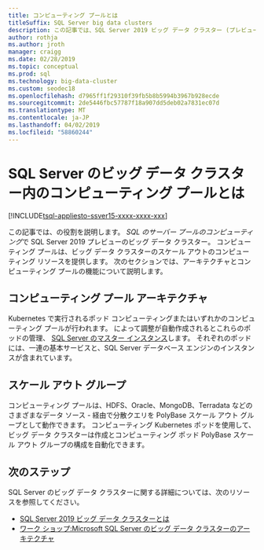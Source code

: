 ```yaml
---
title: コンピューティング プールとは
titleSuffix: SQL Server big data clusters
description: この記事では、SQL Server 2019 ビッグ データ クラスター (プレビュー) のコンピューティング プールについて説明します。
author: rothja
ms.author: jroth
manager: craigg
ms.date: 02/28/2019
ms.topic: conceptual
ms.prod: sql
ms.technology: big-data-cluster
ms.custom: seodec18
ms.openlocfilehash: d7965ff1f29310f39fb5b8b5994b3967b928ecde
ms.sourcegitcommit: 2de5446fbc57787f18a907dd5deb02a7831ec07d
ms.translationtype: MT
ms.contentlocale: ja-JP
ms.lasthandoff: 04/02/2019
ms.locfileid: "58860244"
---
```

# <a name="what-are-compute-pools-in-a-sql-server-big-data-cluster"></a>SQL Server のビッグ データ クラスター内のコンピューティング プールとは

[!INCLUDE[tsql-appliesto-ssver15-xxxx-xxxx-xxx](../includes/tsql-appliesto-ssver15-xxxx-xxxx-xxx.md)]

この記事では、の役割を説明します。 *SQL のサーバー プールのコンピューティング*で SQL Server 2019 プレビューのビッグ データ クラスター。 コンピューティング プールは、ビッグ データ クラスターのスケール アウトのコンピューティング リソースを提供します。 次のセクションでは、アーキテクチャとコンピューティング プールの機能について説明します。

## <a name="compute-pool-architecture"></a>コンピューティング プール アーキテクチャ

Kubernetes で実行されるポッド コンピューティングまたはいずれかのコンピューティング プールが行われます。 によって調整が自動作成されるとこれらのポッドの管理、 [SQL Server のマスター インスタンス](concept-master-instance.md)します。 それぞれのポッドには、一連の基本サービスと、SQL Server データベース エンジンのインスタンスが含まれています。

## <a name="scale-out-groups"></a>スケール アウト グループ

コンピューティング プールは、HDFS、Oracle、MongoDB、Terradata などのさまざまなデータ ソース - 経由で分散クエリを PolyBase スケール アウト グループとして動作できます。 コンピューティング Kubernetes ポッドを使用して、ビッグ データ クラスターは作成とコンピューティング ポッド PolyBase スケール アウト グループの構成を自動化できます。

## <a name="next-steps"></a>次のステップ

SQL Server のビッグ データ クラスターに関する詳細については、次のリソースを参照してください。

- [SQL Server 2019 ビッグ データ クラスターとは](big-data-cluster-overview.md)
- [ワーク ショップ:Microsoft SQL Server のビッグ データ クラスターのアーキテクチャ](https://github.com/Microsoft/sqlworkshops/tree/master/sqlserver2019bigdataclusters)
